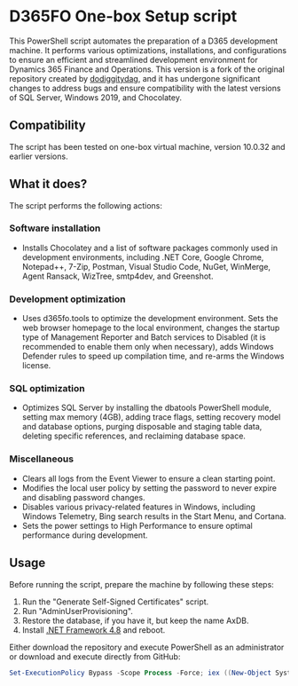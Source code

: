 # D365FO One-box Setup script

This PowerShell script automates the preparation of a D365 development machine. It performs various optimizations, installations, and configurations to ensure an efficient and streamlined development environment for Dynamics 365 Finance and Operations.
This version is a fork of the original repository created by [dodiggitydag](https://github.com/dodiggitydag), and it has undergone significant changes to address bugs and ensure compatibility with the latest versions of SQL Server, Windows 2019, and Chocolatey. 

## Compatibility

The script has been tested on one-box virtual machine, version 10.0.32 and earlier versions.

## What it does?

The script performs the following actions:

### Software installation
- Installs Chocolatey and a list of software packages commonly used in development environments, including .NET Core, Google Chrome, Notepad++, 7-Zip, Postman, Visual Studio Code, NuGet, WinMerge, Agent Ransack, WizTree, smtp4dev, and Greenshot.

### Development optimization
- Uses d365fo.tools to optimize the development environment. Sets the web browser homepage to the local environment, changes the startup type of Management Reporter and Batch services to Disabled (it is recommended to enable them only when necessary), adds Windows Defender rules to speed up compilation time, and re-arms the Windows license.

### SQL optimization
- Optimizes SQL Server by installing the dbatools PowerShell module, setting max memory (4GB), adding trace flags, setting recovery model and database options, purging disposable and staging table data, deleting specific references, and reclaiming database space.

### Miscellaneous
- Clears all logs from the Event Viewer to ensure a clean starting point.
- Modifies the local user policy by setting the password to never expire and disabling password changes.
- Disables various privacy-related features in Windows, including Windows Telemetry, Bing search results in the Start Menu, and Cortana.
- Sets the power settings to High Performance to ensure optimal performance during development.

## Usage

Before running the script, prepare the machine by following these steps:

1. Run the "Generate Self-Signed Certificates" script.
2. Run "AdminUserProvisioning".
3. Restore the database, if you have it, but keep the name AxDB.
4. Install [.NET Framework 4.8](https://support.microsoft.com/en-us/topic/microsoft-net-framework-4-8-offline-installer-for-windows-9d23f658-3b97-68ab-d013-aa3c3e7495e0) and reboot.

Either download the repository and execute PowerShell as an administrator or download and execute directly from GitHub:

```powershell
Set-ExecutionPolicy Bypass -Scope Process -Force; iex ((New-Object System.Net.WebClient).DownloadString('https://raw.githubusercontent.com/Oglaf/D365FO-Prepare-D365DevelopmentMachine/master/Prepare-D365DevelopmentMachine.ps1'))
```
